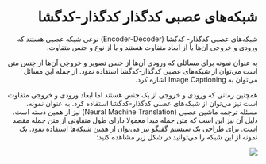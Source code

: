 <div dir="rtl" align='right'>

# شبکه‌های عصبی کدگذار کدگذار-کدگشا

شبکه‌های عصبی کدگذار- کدگشا (Encoder-Decoder) نوعی شبکه عصبی هستند که ورودی و خروجی آن‌ها یا از ابعاد متفاوت هستند و یا از نوع و جنس متفاوت. 

به عنوان نمونه برای مسائلی که ورودی آن‌ها از جنس تصویر و خروجی آن‌ها از جنس متن است می‌توان از شبکه‌های عصبی کدگذار-کدگشا استفاده نمود. از جمله این مسائل می‌توان به Image Captioning  اشاره کرد.

همچنین زمانی که ورودی و خروجی از یک جنس هستند اما ابعاد ورودی و خروجی متفاوت است نیز می‌توان از شبکه‌های عصبی کدگذار-کدگشا استفاده کرد. به عنوان نمونه، مسئله ترجمه ماشین عصبی (Neural Machine Translation) نیز از همین دسته است. دلیل آن نیز این است که متن جمله مبدا معمولا دارای طول متفاوتی از متن جمله مقصد است. برای طراحی یک سیستم گفتگو نیز می‌توان از همین شبکه‌ها استفاده نمود. یک نمونه از این شبکه را می‌توانید در شکل زیر مشاهده کنید:

![](C:\Users\Sadeghi\Desktop\AI-Internship\Practical_NLP_course\P9.Transformers\encoder_decoder.png)

